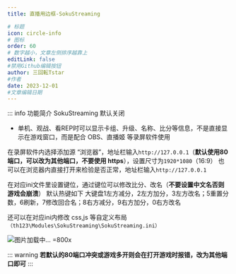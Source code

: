 ```yaml
---
title: 直播用边框-SokuStreaming

# 标题
icon: circle-info
# 图标
order: 60
# 数字越小，文章左侧排序越靠上
editLink: false
#禁用Github编辑按钮
author: 三回転Tstar
#作者
date: 2023-12-01
#文章编辑日期
---
```



::: info 功能简介
SokuStreaming 默认关闭

- 单机、观战、看REP时可以显示卡组、升级、名称、比分等信息，不是直接显示在游戏窗口，而是配合 OBS、直播姬 等录屏软件使用

在录屏软件内选择添加源 “浏览器”，地址栏输入`http://127.0.0.1`（**默认使用80端口，可以改为其他端口，不要使用 https**），设置尺寸为`1920*1080`（16:9）
也可以在浏览器内直接打开来检验是否正常，地址栏输入`http://127.0.0.1` 

在对应ini文件里设置键位，通过键位可以修改比分、改名（**不要设置中文名否则游戏会崩溃**）
默认热键如下
大键盘1左方减分，2左方加分，3左方改名；5重置分数，6刷新，7修改回合名；8右方减分，9右方加分，0右方改名

还可以在对应ini内修改 css,js 等自定义布局 `（th123\Modules\SokuStreaming\SokuStreaming.ini）`


![图片加载中... =800x](https://bu.dusays.com/2024/01/21/65acdb7f0553d.webp "效果如图 【非想天则】舞虎杯比赛（直播录像）https://www.bilibili.com/video/BV1mm4y1Z7S5/ ")

::: warning
**若默认的80端口冲突或游戏多开则会在打开游戏时报错，改为其他端口即可**
:::